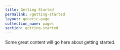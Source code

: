 ```yaml
---
title: Getting Started
permalink: /getting-started
layout: generic-page
collection_name: pages
section: getting-started
---
```


Some great content will go here about getting started.

